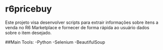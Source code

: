 # r6pricebuy

Este projeto visa desenvolver scripts para extrair informações sobre itens a venda no R6 Marketplace e fornecer de forma rápida ao usuário dados sobre o item desejado.

##Main Tools:
-Python
-Selenium
-BeautifulSoup
